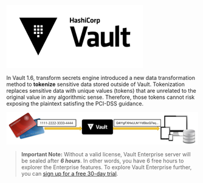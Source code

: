 ![Vault logo](./assets/Vault_Icon_FullColor.png)


In Vault 1.6, transform secrets engine introduced a new data transformation
method to **tokenize** sensitive data stored outside of Vault. Tokenization
replaces sensitive data with unique values (tokens) that are unrelated to the
original value in any algorithmic sense. Therefore, those tokens cannot risk
exposing the plaintext satisfing the PCI-DSS guidance.

![Tokenization](./assets/vault-tokenization-1.png)


> **Important Note:** Without a valid license, Vault Enterprise server will be sealed after ***6 hours***. In other words, you have 6 free hours to explorer the Enterprise features. To explore Vault Enterprise further, you can [sign up for a free 30-day trial](https://www.hashicorp.com/products/vault/trial).
